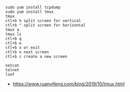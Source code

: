 ```
sudo yum install tcpdump
sudo yum install tmux
tmux
ctl+b % split screen for vertical
ctl+b " split screen for horizontal
tmux a 
tmux ls
ctl+b q
ctl+b o
ctl+b x or exit
ctl+b n next screen
ctl+b c create a new screen

netcat
telnet
lsof
```

* https://www.ruanyifeng.com/blog/2019/10/tmux.html
